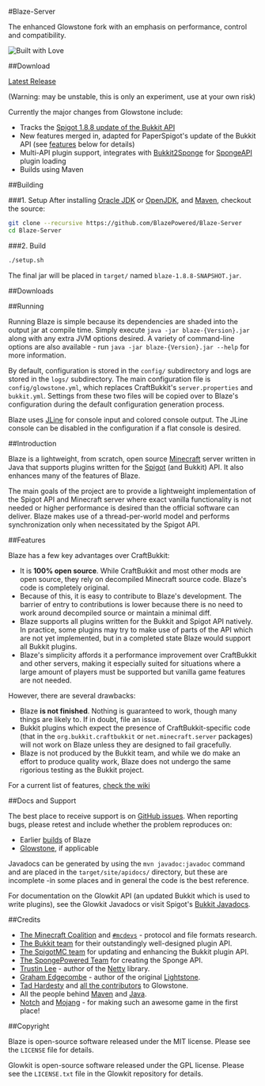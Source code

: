 #Blaze-Server

The enhanced Glowstone fork with an emphasis on performance, control and compatibility.

![Built with Love](http://forthebadge.com/images/badges/built-with-love.svg)

##Download

[Latest Release](http://slyte.io/GS--/Latest/glowstone---1.8.8-SNAPSHOT.jar) 

(Warning: may be unstable, this is only an experiment, use at your own risk)


Currently the major changes from Glowstone include:

* Tracks the [Spigot 1.8.8 update of the Bukkit API](https://hub.spigotmc.org/javadocs/bukkit/)
* New features merged in, adapted for PaperSpigot's update of the Bukkit API (see [features](#features) below for details)
* Multi-API plugin support, integrates with [Bukkit2Sponge](https://github.com/GlowstonePlusPlus/Bukkit2Sponge) for [SpongeAPI](https://github.com/SpongePowered/SpongeAPI) plugin loading
* Builds using Maven

##Building


###1. Setup
After installing [Oracle JDK](http://oracle.com/technetwork/java/javase/downloads) or [OpenJDK](http://openjdk.java.net/), and
[Maven](https://maven.apache.org), checkout the source:

```sh
git clone --recursive https://github.com/BlazePowered/Blaze-Server
cd Blaze-Server
```

###2. Build

```sh
./setup.sh
```

The final jar will be placed in `target/` named `blaze-1.8.8-SNAPSHOT.jar`. 

##Downloads



##Running

Running Blaze is simple because its dependencies are shaded into the output
jar at compile time. Simply execute `java -jar blaze-{Version}.jar` along with any
extra JVM options desired. A variety of command-line options are also available -
run `java -jar blaze-{Version}.jar --help` for more information.

By default, configuration is stored in the `config/` subdirectory and logs
are stored in the `logs/` subdirectory. The main configuration file is
`config/glowstone.yml`, which replaces CraftBukkit's `server.properties` and
`bukkit.yml`. Settings from these two files will be copied over to Blaze's
configuration during the default configuration generation process.

Blaze uses [JLine](http://jline.sf.net) for console input and colored
console output. The JLine console can be disabled in the configuration if a
flat console is desired.

##Introduction

Blaze is a lightweight, from scratch, open source
[Minecraft](http://minecraft.net) server written in Java that supports plugins
written for the [Spigot](https://spigotmc.org) (and Bukkit) API. It also enhances many of the features of Blaze.

The main goals of the project are to provide a lightweight implementation
of the Spigot API and Minecraft server where exact vanilla functionality is
not needed or higher performance is desired than the official software can
deliver. Blaze makes use of a thread-per-world model and performs
synchronization only when necessitated by the Spigot API.

##Features

Blaze has a few key advantages over CraftBukkit:
 * It is **100% open source**. While CraftBukkit and most other mods are open
   source, they rely on decompiled Minecraft source code. Blaze's code is
   completely original.
 * Because of this, it is easy to contribute to Blaze's development. The
   barrier of entry to contributions is lower because there is no need to work
   around decompiled source or maintain a minimal diff.
 * Blaze supports all plugins written for the Bukkit and Spigot API natively. In
   practice, some plugins may try to make use of parts of the API which are not
   yet implemented, but in a completed state Blaze would support all Bukkit plugins.
 * Blaze's simplicity affords it a performance improvement over CraftBukkit
   and other servers, making it especially suited for situations where a large
   amount of players must be supported but vanilla game features are not needed.
 
However, there are several drawbacks:
 * Blaze **is not finished**. Nothing is guaranteed to work, though many things
   are likely to. If in doubt, file an issue.
 * Bukkit plugins which expect the presence of CraftBukkit-specific code
   (that in the `org.bukkit.craftbukkit` or `net.minecraft.server` packages)
   will not work on Blaze unless they are designed to fail gracefully.
 * Blaze is not produced by the Bukkit team, and while we do make an effort
   to produce quality work, Blaze does not undergo the same rigorious testing
   as the Bukkit project.
   
For a current list of features, [check the wiki](https://github.com/GlowstonePlusPlus/GlowstonePlusPlus/wiki/Current-Features)

##Docs and Support

The best place to receive support is on [GitHub issues](https://github.com/GlowstonePlusPlus/GlowstonePlusPlus/issues).
When reporting bugs, please retest and include whether the problem reproduces on:

* Earlier [builds](https://circleci.com/gh/GlowstonePlusPlus/GlowstonePlusPlus) of Blaze
* [Glowstone](https://github.com/GlowstoneMC/Glowstone), if applicable

Javadocs can be generated by using the `mvn javadoc:javadoc` command and are
placed in the `target/site/apidocs/` directory, but these are incomplete
-in some places and in general the code is the best reference.

For documentation on the Glowkit API (an updated Bukkit which is used to
write plugins), see the Glowkit Javadocs
or visit Spigot's [Bukkit Javadocs](https://hub.spigotmc.org/javadocs/bukkit/).

##Credits

 * [The Minecraft Coalition](http://wiki.vg/) and [`#mcdevs`](https://github.com/mcdevs) -
   protocol and file formats research.
 * [The Bukkit team](https://bukkit.org) for their outstandingly well-designed
   plugin API.
 * [The SpigotMC team](https://spigotmc.org/) for updating and enhancing
   the Bukkit plugin API.
 * [The SpongePowered Team](https://www.spongepowered.org/) for
   creating the Sponge API.
 * [Trustin Lee](https://github.com/trustin) - author of the
   [Netty](http://netty.io/) library.
 * [Graham Edgecombe](https://github.com/grahamedgecombe/) - author of the
   original [Lightstone](https://github.com/grahamedgecombe/lightstone).
 * [Tad Hardesty](https://github.com/SpaceManiac) and [all the contributors](https://github.com/GlowstoneMC/Glowstone/graphs/contributors) to Glowstone.
 * All the people behind [Maven](https://maven.apache.org/team-list.html) and [Java](https://java.net/people).
 * [Notch](http://notch.tumblr.com/) and
   [Mojang](http://mojang.com/about) - for making such an awesome game in the first
   place!

##Copyright

Blaze is open-source software released under the MIT license. Please see
the `LICENSE` file for details.

Glowkit is open-source software released under the GPL license. Please see
the `LICENSE.txt` file in the Glowkit repository for details.

